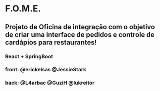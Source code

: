 # F.O.M.E.
## Projeto de Oficina de integração com o objetivo de criar uma interface de pedidos e controle de cardápios para restaurantes!

### React + SpringBoot

### front: @erickelsas @JessieStark 
### back: @L4arbac @GuziH @lukreitor